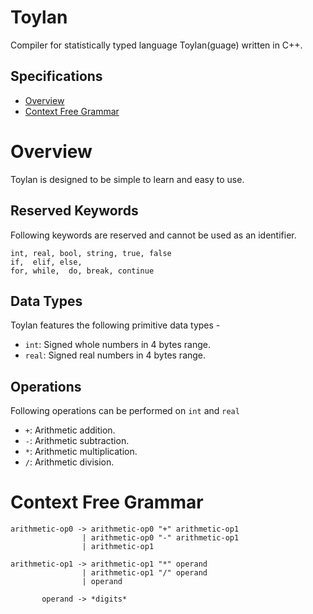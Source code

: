 # Toylan
Compiler for statistically typed language Toylan(guage) written in C++.


## Specifications
* [Overview](#overview)
* [Context Free Grammar](#context-free-grammar)


# Overview
Toylan is designed to be simple to learn and easy to use.

## Reserved Keywords
Following keywords are reserved and cannot be used as an identifier.
```
int, real, bool, string, true, false
if,  elif, else, 
for, while,  do, break, continue
```

## Data Types
Toylan features the following primitive data types - 
* `int`: Signed whole numbers in 4 bytes range.
* `real`: Signed real numbers in 4 bytes range.

## Operations
Following operations can be performed on `int` and `real`  
* `+`: Arithmetic addition.
* `-`: Arithmetic subtraction.
* `*`: Arithmetic multiplication.
* `/`: Arithmetic division.


# Context Free Grammar
```
arithmetic-op0 -> arithmetic-op0 "+" arithmetic-op1
                | arithmetic-op0 "-" arithmetic-op1
                | arithmetic-op1

arithmetic-op1 -> arithmetic-op1 "*" operand
                | arithmetic-op1 "/" operand
                | operand

       operand -> *digits*

```